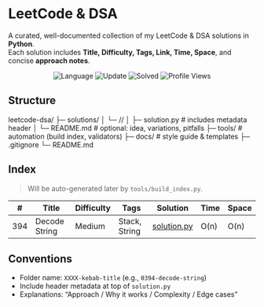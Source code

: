 # LeetCode & DSA

A curated, well-documented collection of my LeetCode & DSA solutions in **Python**.  
Each solution includes **Title, Difficulty, Tags, Link, Time, Space**, and concise **approach notes**.

<p align="center">
  <img alt="Language" src="https://img.shields.io/badge/python-3.10+-blue">
  <img alt="Update" src="https://img.shields.io/badge/update-weekly-brightgreen">
  <img alt="Solved" src="https://img.shields.io/badge/solved-1-yellow">
  <img alt="Profile Views" src="https://komarev.com/ghpvc/?username=Hieenftr&label=Profile%20views&color=blue&style=flat">
</p>

## Structure
leetcode-dsa/
├─ solutions/
│ └─ <topic>/<id-title>/
│ ├─ solution.py # includes metadata header
│ └─ README.md # optional: idea, variations, pitfalls
├─ tools/ # automation (build index, validators)
├─ docs/ # style guide & templates
├─ .gitignore
└─ README.md


## Index
> Will be auto-generated later by `tools/build_index.py`.

| # | Title | Difficulty | Tags | Solution | Time | Space |
|---|-------|------------|------|----------|------|-------|
| 394 | Decode String | Medium | Stack, String | [solution.py](solutions/strings/0394-decode-string/solution.py) | O(n) | O(n) |


## Conventions
- Folder name: `XXXX-kebab-title` (e.g., `0394-decode-string`)
- Include header metadata at top of `solution.py`
- Explanations: “Approach / Why it works / Complexity / Edge cases”


